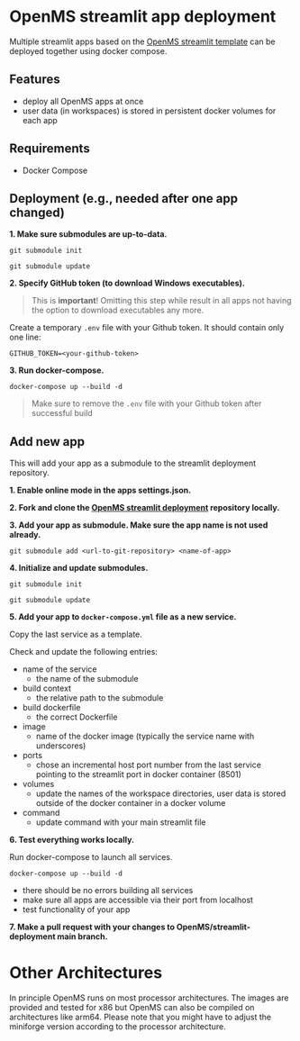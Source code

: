 # OpenMS streamlit app deployment

Multiple streamlit apps based on the [OpenMS streamlit template](https://github.com/OpenMS/streamlit-template/) can be deployed together using docker compose.

## Features

- deploy all OpenMS apps at once
- user data (in workspaces) is stored in persistent docker volumes for each app

## Requirements
- Docker Compose

## Deployment (e.g., needed after one app changed)

**1. Make sure submodules are up-to-data.**

`git submodule init`

`git submodule update`

**2. Specify GitHub token (to download Windows executables).**

> This is **important**! Omitting this step while result in all apps not having the option to download executables any more.

Create a temporary `.env` file with your Github token. It should contain only one line:

`GITHUB_TOKEN=<your-github-token>`

**3. Run docker-compose.**

`docker-compose up --build -d`

> Make sure to remove the `.env` file with your Github token after successful build

## Add new app

This will add your app as a submodule to the streamlit deployment repository. 

**1. Enable online mode in the apps settings.json.**

**2. Fork and clone the [OpenMS streamlit deployment](https://github.com/OpenMS/streamlit-deployment) repository locally.**

**3. Add your app as submodule. Make sure the app name is not used already.**

`git submodule add <url-to-git-repository> <name-of-app>`

**4. Initialize and update submodules.**

`git submodule init`

`git submodule update`

**5. Add your app to `docker-compose.yml` file as a new service.**

Copy the last service as a template.

Check and update the following entries:

- name of the service 
    - the name of the submodule
- build context
    - the relative path to the submodule
- build dockerfile
    - the correct Dockerfile
- image
    - name of the docker image (typically the service name with underscores)
- ports
    - chose an incremental host port number from the last service pointing to the streamlit port in docker container (8501)
- volumes
    - update the names of the workspace directories, user data is stored outside of the docker container in a docker volume 
- command
    - update command with your main streamlit file

**6. Test everything works locally.**

Run docker-compose to launch all services.

`docker-compose up --build -d`

- there should be no errors building all services
- make sure all apps are accessible via their port from localhost
- test functionality of your app

**7. Make a pull request with your changes to OpenMS/streamlit-deployment main branch.**



# Other Architectures
In principle OpenMS runs on most processor architectures. The images are provided and tested for x86 but OpenMS can also be compiled on architectures like arm64. Please note that you might have to adjust the miniforge version according to the processor architecture.
